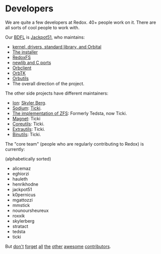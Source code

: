 Developers
==========

We are quite a few developers at Redox. 40+ people work on it. There are all sorts of cool people to work with.

Our [BDFL](https://en.wikipedia.org/wiki/Benevolent_dictator_for_life) is [Jackpot51](https://github.com/jackpot51), who maintains:
- [kernel, drivers, standard library, and Orbital](https://github.com/redox-os/redox)
- [The installer](https://github.com/redox-os/installer)
- [RedoxFS](https://github.com/redox-os/redoxfs)
- [newlib and C ports](https://github.com/redox-os/libc)
- [Orbclient](https://github.com/redox-os/orbclient)
- [OrbTK](https://github.com/redox-os/orbtk)
- [Orbutils](https://github.com/redox-os/orbutils)
- The overall direction of the project.

The other side projects have different maintainers:

- [Ion](https://github.com/redox-os/ion): [Skyler Berg](https://github.com/skylerberg).
- [Sodium](https://github.com/redox-os/sodium): [Ticki](https://github.com/Ticki).
- [The implementation of ZFS](https://github.com/redox-os/zfs): Formerly Tedsta, now Ticki.
- [Magnet](https://github.com/redox-os/): Ticki
- [Coreutils](https://github.com/redox-os/coreutils): Ticki.
- [Extrautils](https://github.com/redox-os/extrautils): Ticki.
- [Binutils](https://github.com/redox-os/binutils): Ticki.

The "core team" (people who are regularly contributing to Redox) is currently:

(alphabetically sorted)

- alicemaz
- eghiorzi
- hauleth
- henrikhodne
- jackpot51
- k0pernicus
- mgattozzi
- mmstick
- nounoursheureux
- roxxik
- skylerberg
- stratact
- tedsta
- ticki

But [don't](https://github.com/redox-os/redox/graphs/contributors) [forget](https://github.com/redox-os/coreutils/graphs/contributors) [all](https://github.com/redox-os/sodium/graphs/contributors) [the](https://github.com/redox-os/ion/graphs/contributors) [other](https://github.com/redox-os/orbtk/graphs/contributors) [awesome](https://github.com/redox-os/orbclient/graphs/contributors) [contributors](https://github.com/redox-os/redox/graphs/contributors).
